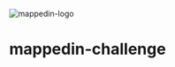 ![mappedin-logo]("https://cloud.githubusercontent.com/assets/10063864/23674937/a2928190-0345-11e7-9afb-ce486e4081fa.png")



# mappedin-challenge
